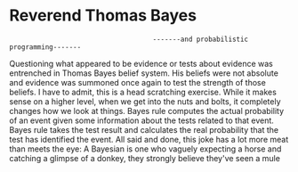 # Reverend Thomas Bayes
                                        
                                        
                                        -------and probabilistic programming-------

Questioning what appeared to be evidence or tests about evidence was entrenched in Thomas Bayes belief system. His beliefs were not absolute and evidence was summoned once again to test the strength of those beliefs. I have to admit, this is a head scratching exercise. While it makes sense on a higher level, when we get into the nuts and bolts, it completely changes how we look at things.
Bayes rule computes the actual probability of an event given some information about the tests related to that event. Bayes rule takes the test result and calculates the real probability that the test has identified the event.
All said and done, this joke has a lot more meat than meets the eye:
A Bayesian is one who vaguely expecting a horse and catching a glimpse of a donkey, they strongly believe they've seen a mule
